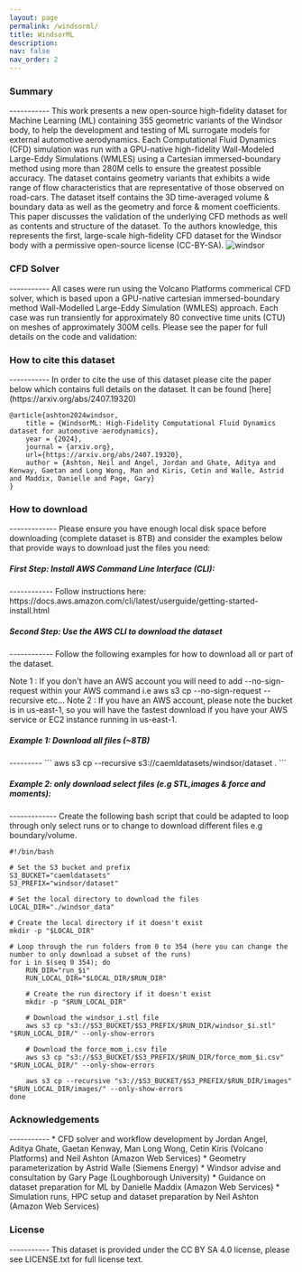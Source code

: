 ```yaml
---
layout: page
permalink: /windsorml/
title: WindsorML
description: 
nav: false
nav_order: 2
---
```


<h3>Summary</h3>
-----------
This work presents a new open-source high-fidelity dataset for Machine Learning (ML) containing 355 geometric variants of the Windsor body, to help the development and testing of ML surrogate models for external automotive aerodynamics. Each Computational Fluid Dynamics (CFD) simulation was run with a GPU-native high-fidelity Wall-Modeled Large-Eddy Simulations (WMLES) using a Cartesian immersed-boundary method using more than 280M cells to ensure the greatest possible accuracy. The dataset contains geometry variants that exhibits a wide range of flow characteristics that are representative of those observed on road-cars.
The dataset itself contains the 3D time-averaged volume & boundary data as well as the geometry and force & moment coefficients. This paper discusses the validation of the underlying CFD methods as well as contents and structure of the dataset. To the authors knowledge, this represents the first, large-scale high-fidelity CFD dataset for the Windsor body with a permissive open-source license (CC-BY-SA).

<img class="photo" alt="windsor" src="{{ site.baseurl }}/assets/img/case1_param_description.png">
<h3>CFD Solver</h3>
-----------
All cases were run using the Volcano Platforms commerical CFD solver, which is based upon a GPU-native cartesian immersed-boundary method Wall-Modelled Large-Eddy Simulation (WMLES) approach. Each case was run transiently for approximately 80 convective time units (CTU) on meshes of approximately 300M cells.  Please see the paper for full details on the code and validation:

<h3>How to cite this dataset</h3>
-----------
In order to cite the use of this dataset please cite the paper below which contains full details on the dataset. It can be found [here](https://arxiv.org/abs/2407.19320)

```
@article{ashton2024windsor,
    title = {WindsorML: High-Fidelity Computational Fluid Dynamics dataset for automotive aerodynamics},
    year = {2024},
    journal = {arxiv.org},
    url={https://arxiv.org/abs/2407.19320},
    author = {Ashton, Neil and Angel, Jordan and Ghate, Aditya and Kenway, Gaetan and Long Wong, Man and Kiris, Cetin and Walle, Astrid and Maddix, Danielle and Page, Gary}
}
```

<h3>How to download</h3>
-------------
Please ensure you have enough local disk space before downloading (complete dataset is 8TB) and consider the examples below that provide ways to download just the files you need:

<h5>First Step: Install AWS Command Line Interface (CLI):</h5>
------------
Follow instructions here: https://docs.aws.amazon.com/cli/latest/userguide/getting-started-install.html

<h5>Second Step: Use the AWS CLI to download the dataset</h5>
------------
Follow the following examples for how to download all or part of the dataset.

Note 1 : If you don't have an AWS account you will need to add --no-sign-request within your AWS command i.e aws s3 cp --no-sign-request --recursive etc...
Note 2 : If you have an AWS account, please note the bucket is in us-east-1, so you will have the fastest download if you have your AWS service or EC2 instance running in us-east-1.

<h5>Example 1: Download all files (~8TB)</h5>
---------
```
aws s3 cp --recursive s3://caemldatasets/windsor/dataset .
```
<h5>Example 2: only download select files (e.g STL,images & force and moments):</h5>
-------------
Create the following bash script that could be adapted to loop through only select runs or to change to download different files e.g boundary/volume.

```
#!/bin/bash

# Set the S3 bucket and prefix
S3_BUCKET="caemldatasets"
S3_PREFIX="windsor/dataset"

# Set the local directory to download the files
LOCAL_DIR="./windsor_data"

# Create the local directory if it doesn't exist
mkdir -p "$LOCAL_DIR"

# Loop through the run folders from 0 to 354 (here you can change the number to only download a subset of the runs)
for i in $(seq 0 354); do
    RUN_DIR="run_$i"
    RUN_LOCAL_DIR="$LOCAL_DIR/$RUN_DIR"

    # Create the run directory if it doesn't exist
    mkdir -p "$RUN_LOCAL_DIR"

    # Download the windsor_i.stl file
    aws s3 cp "s3://$S3_BUCKET/$S3_PREFIX/$RUN_DIR/windsor_$i.stl" "$RUN_LOCAL_DIR/" --only-show-errors

    # Download the force_mom_i.csv file
    aws s3 cp "s3://$S3_BUCKET/$S3_PREFIX/$RUN_DIR/force_mom_$i.csv" "$RUN_LOCAL_DIR/" --only-show-errors

    aws s3 cp --recursive "s3://$S3_BUCKET/$S3_PREFIX/$RUN_DIR/images" "$RUN_LOCAL_DIR/images/" --only-show-errors
done
```

<h3>Acknowledgements</h3>
-----------
* CFD solver and workflow development by Jordan Angel, Aditya Ghate, Gaetan Kenway, Man Long Wong, Cetin Kiris (Volcano Platforms) and Neil Ashton (Amazon Web Services)
* Geometry parameterization by Astrid Walle (Siemens Energy)
* Windsor advise and consultation by Gary Page (Loughborough University)
* Guidance on dataset preparation for ML by Danielle Maddix (Amazon Web Services)
* Simulation runs, HPC setup and dataset preparation by Neil Ashton (Amazon Web Services)

<h3>License</h3>
-----------
This dataset is provided under the CC BY SA 4.0 license, please see LICENSE.txt for full license text.
